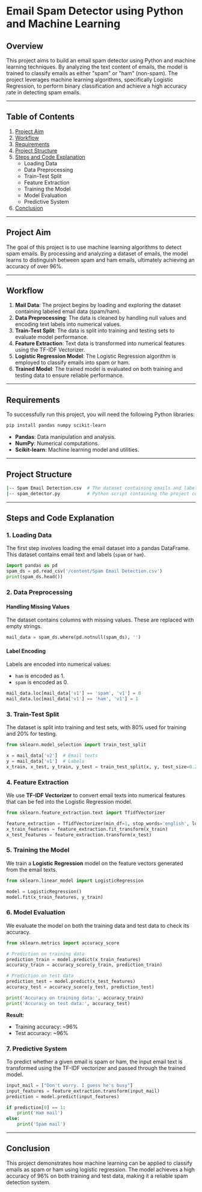 # Email Spam Detector using Python and Machine Learning

## Overview

This project aims to build an email spam detector using Python and machine learning techniques. By analyzing the text content of emails, the model is trained to classify emails as either "spam" or "ham" (non-spam). The project leverages machine learning algorithms, specifically Logistic Regression, to perform binary classification and achieve a high accuracy rate in detecting spam emails.

---

## Table of Contents

1. [Project Aim](#project-aim)
2. [Workflow](#workflow)
3. [Requirements](#requirements)
4. [Project Structure](#project-structure)
5. [Steps and Code Explanation](#steps-and-code-explanation)
    - Loading Data
    - Data Preprocessing
    - Train-Test Split
    - Feature Extraction
    - Training the Model
    - Model Evaluation
    - Predictive System
6. [Conclusion](#conclusion)

---

## Project Aim

The goal of this project is to use machine learning algorithms to detect spam emails. By processing and analyzing a dataset of emails, the model learns to distinguish between spam and ham emails, ultimately achieving an accuracy of over 96%.

---

## Workflow

1. **Mail Data**: The project begins by loading and exploring the dataset containing labeled email data (spam/ham).
2. **Data Preprocessing**: The data is cleaned by handling null values and encoding text labels into numerical values.
3. **Train-Test Split**: The data is split into training and testing sets to evaluate model performance.
4. **Feature Extraction**: Text data is transformed into numerical features using the TF-IDF Vectorizer.
5. **Logistic Regression Model**: The Logistic Regression algorithm is employed to classify emails into spam or ham.
6. **Trained Model**: The trained model is evaluated on both training and testing data to ensure reliable performance.

---

## Requirements

To successfully run this project, you will need the following Python libraries:

```bash
pip install pandas numpy scikit-learn
```

- **Pandas**: Data manipulation and analysis.
- **NumPy**: Numerical computations.
- **Scikit-learn**: Machine learning model and utilities.

---

## Project Structure

```bash
|-- Spam Email Detection.csv  # The dataset containing emails and labels
|-- spam_detector.py          # Python script containing the project code
```

---

## Steps and Code Explanation

### 1. Loading Data

The first step involves loading the email dataset into a pandas DataFrame. This dataset contains email text and labels (`spam` or `ham`).

```python
import pandas as pd
spam_ds = pd.read_csv('/content/Spam Email Detection.csv')
print(spam_ds.head())
```

### 2. Data Preprocessing

#### Handling Missing Values
The dataset contains columns with missing values. These are replaced with empty strings.

```python
mail_data = spam_ds.where(pd.notnull(spam_ds), '')
```

#### Label Encoding
Labels are encoded into numerical values:
- `ham` is encoded as 1.
- `spam` is encoded as 0.

```python
mail_data.loc[mail_data['v1'] == 'spam', 'v1'] = 0
mail_data.loc[mail_data['v1'] == 'ham', 'v1'] = 1
```

### 3. Train-Test Split

The dataset is split into training and test sets, with 80% used for training and 20% for testing.

```python
from sklearn.model_selection import train_test_split

x = mail_data['v2']  # Email texts
y = mail_data['v1']  # Labels
x_train, x_test, y_train, y_test = train_test_split(x, y, test_size=0.2, random_state=3)
```

### 4. Feature Extraction

We use **TF-IDF Vectorizer** to convert email texts into numerical features that can be fed into the Logistic Regression model.

```python
from sklearn.feature_extraction.text import TfidfVectorizer

feature_extraction = TfidfVectorizer(min_df=1, stop_words='english', lowercase=True)
x_train_features = feature_extraction.fit_transform(x_train)
x_test_features = feature_extraction.transform(x_test)
```

### 5. Training the Model

We train a **Logistic Regression** model on the feature vectors generated from the email texts.

```python
from sklearn.linear_model import LogisticRegression

model = LogisticRegression()
model.fit(x_train_features, y_train)
```

### 6. Model Evaluation

We evaluate the model on both the training data and test data to check its accuracy.

```python
from sklearn.metrics import accuracy_score

# Prediction on training data
prediction_train = model.predict(x_train_features)
accuracy_train = accuracy_score(y_train, prediction_train)

# Prediction on test data
prediction_test = model.predict(x_test_features)
accuracy_test = accuracy_score(y_test, prediction_test)

print('Accuracy on training data:', accuracy_train)
print('Accuracy on test data:', accuracy_test)
```

**Result**: 
- Training accuracy: ~96%
- Test accuracy: ~96%

### 7. Predictive System

To predict whether a given email is spam or ham, the input email text is transformed using the TF-IDF vectorizer and passed through the trained model.

```python
input_mail = ["Don't worry. I guess he's busy"]
input_features = feature_extraction.transform(input_mail)
prediction = model.predict(input_features)

if prediction[0] == 1:
    print('Ham mail')
else:
    print('Spam mail')
```

---

## Conclusion

This project demonstrates how machine learning can be applied to classify emails as spam or ham using logistic regression. The model achieves a high accuracy of 96% on both training and test data, making it a reliable spam detection system. 


